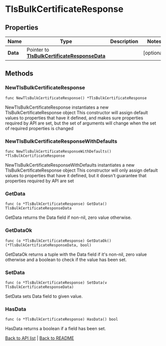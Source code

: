 # TlsBulkCertificateResponse

## Properties

Name | Type | Description | Notes
------------ | ------------- | ------------- | -------------
**Data** | Pointer to [**TlsBulkCertificateResponseData**](TlsBulkCertificateResponseData.md) |  | [optional] 

## Methods

### NewTlsBulkCertificateResponse

`func NewTlsBulkCertificateResponse() *TlsBulkCertificateResponse`

NewTlsBulkCertificateResponse instantiates a new TlsBulkCertificateResponse object
This constructor will assign default values to properties that have it defined,
and makes sure properties required by API are set, but the set of arguments
will change when the set of required properties is changed

### NewTlsBulkCertificateResponseWithDefaults

`func NewTlsBulkCertificateResponseWithDefaults() *TlsBulkCertificateResponse`

NewTlsBulkCertificateResponseWithDefaults instantiates a new TlsBulkCertificateResponse object
This constructor will only assign default values to properties that have it defined,
but it doesn't guarantee that properties required by API are set

### GetData

`func (o *TlsBulkCertificateResponse) GetData() TlsBulkCertificateResponseData`

GetData returns the Data field if non-nil, zero value otherwise.

### GetDataOk

`func (o *TlsBulkCertificateResponse) GetDataOk() (*TlsBulkCertificateResponseData, bool)`

GetDataOk returns a tuple with the Data field if it's non-nil, zero value otherwise
and a boolean to check if the value has been set.

### SetData

`func (o *TlsBulkCertificateResponse) SetData(v TlsBulkCertificateResponseData)`

SetData sets Data field to given value.

### HasData

`func (o *TlsBulkCertificateResponse) HasData() bool`

HasData returns a boolean if a field has been set.


[Back to API list](../README.md#documentation-for-api-endpoints) | [Back to README](../README.md)


